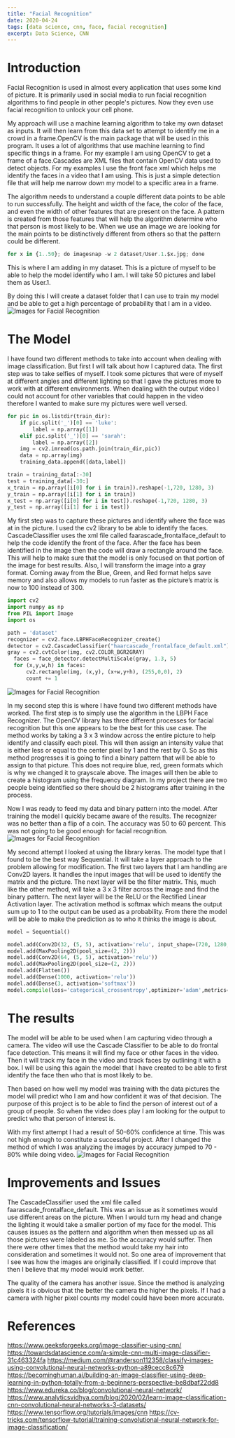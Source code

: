 ```yaml
---
title: "Facial Recognition"
date: 2020-04-24
tags: [data science, cnn, face, facial recognition]
excerpt: Data Science, CNN
---
```


# Introduction

Facial Recognition is used in almost every application that uses some kind of picture. It is primarily used in social media to run facial recognition algorithms to find people in other people's pictures. Now they even use facial recognition to unlock your cell phone.

My approach will use a machine learning algorithm to take my own dataset as inputs. It will then learn from this data set to attempt to identify me in a crowd in a frame.OpenCV is the main package that will be used in this program. It uses a lot of algorithms that use machine learning to find specific things in a frame. For my example I am using OpenCV to get a frame of a face.Cascades are XML files that contain OpenCV data used to detect objects. For my examples I use the front face xml which helps me identify the faces in a video that I am using. This is just a simple detection file that will help me narrow down my model to a specific area in a frame.

The algorithm needs to understand a couple different data points to be able to run successfully. The height and width of the face, the color of the face, and even the width of other features that are present on the face. A pattern is created from those features that will help the algorithm determine who that person is most likely to be. When we use an image we are looking for the main points to be distinctively different from others so that the pattern could be different.



```python
for x in {1..50}; do imagesnap -w 2 dataset/User.1.$x.jpg; done

```

This is where I am adding in my dataset. This is a picture of myself to be able to help the model identify who I am. I will take 50 pictures and label them as User.1.

By doing this I will create a dataset folder that I can use to train my model and be able to get a high percentage of probability that I am in a video.
![Images for Facial Recognition](images/cnn/faceexample.jpg)



# The Model

I have found two different methods to take into account when dealing with image classification. But first I will talk about how I captured data. The first step was to take selfies of myself. I took some pictures that were of myself at different angles and different lighting so that I gave the pictures more to work with at different environments. When dealing with the output video I could not account for other variables that could happen in the video therefore I wanted to make sure my pictures were well versed.

```python
for pic in os.listdir(train_dir):
    if pic.split('_')[0] == 'luke':
        label = np.array([1])
    elif pic.split('_')[0] == 'sarah':
        label = np.array([2])
    img = cv2.imread(os.path.join(train_dir,pic))
    data = np.array(img)
    training_data.append([data,label])

train = training_data[:-30]
test = training_data[-30:]
x_train = np.array([i[0] for i in train]).reshape(-1,720, 1280, 3)
y_train = np.array([i[1] for i in train])
x_test = np.array([i[0] for i in test]).reshape(-1,720, 1280, 3)
y_test = np.array([i[1] for i in test])
```

My first step was to capture these pictures and identify where the face was at in the picture. I used the cv2 library to be able to identify the faces. CascadeClassifier uses the xml file called faarascade_frontalface_default to help the code identify the front of the face. After the face has been identified in the image then the code will draw a rectangle around the face. This will help to make sure that the model is only focused on that portion of the image for best results. Also, I will transform the image into a gray format. Coming away from the Blue, Green, and Red format helps save memory and also allows my models to run faster as the picture’s matrix is now to 100 instead of 300.



```python
import cv2
import numpy as np
from PIL import Image
import os

path = 'dataset'
recognizer = cv2.face.LBPHFaceRecognizer_create()
detector = cv2.CascadeClassifier("haarcascade_frontalface_default.xml")
gray = cv2.cvtColor(img, cv2.COLOR_BGR2GRAY)
  faces = face_detector.detectMultiScale(gray, 1.3, 5)
  for (x,y,w,h) in faces:
      cv2.rectangle(img, (x,y), (x+w,y+h), (255,0,0), 2)
      count += 1

```

![Images for Facial Recognition](images/cnn/facewithrectangle.png)

In my second step this is where I have found two different methods have worked. The first step is to simply use the algorithm in the LBPH Face Recognizer. The OpenCV library has three different processes for facial recognition but this one appears to be the best for this use case. The method works by taking a 3 x 3 window across the entire picture to help identify and classify each pixel. This will then assign an intensity value that is either less or equal to the center pixel by 1 and the rest by 0. So as this method progresses it is going to find a binary pattern that will be able to assign to that picture. This does not require blue, red, green formats which is why we changed it to grayscale above. The images will then be able to create a histogram using the frequency diagram. In my project there are two people being identified so there should be 2 histograms after training in the process.

Now I was ready to feed my data and binary pattern into the model. After training the model I quickly became aware of the results. The recognizer was no better than a flip of a coin. The accuracy was 50 to 60 percent. This was not going to be good enough for facial recognition.
![Images for Facial Recognition](images/cnn/bad.png)

My second attempt I looked at using the library keras. The model type that I found to be the best way Sequential. It will take a layer approach to the problem allowing for modification. The first two layers that I am handling are Conv2D layers. It handles the input images that will be used to identify the matrix and the picture. The next layer will be the filter matrix. This, much like the other method, will take a 3 x 3 filter across the image and find the binary pattern. The next layer will be the ReLU or the Rectified Linear Activation layer. The activation method is softmax which means the output sum up to 1 to the output can be used as a probability. From there the model will be able to make the prediction as to who it thinks the image is about.



```python
model = Sequential()

model.add(Conv2D(32, (5, 5), activation='relu', input_shape=(720, 1280,1)))
model.add(MaxPooling2D(pool_size=(2, 2)))
model.add(Conv2D(64, (5, 5), activation='relu'))
model.add(MaxPooling2D(pool_size=(2, 2)))
model.add(Flatten())
model.add(Dense(1000, activation='relu'))
model.add(Dense(3, activation='softmax'))
model.compile(loss='categorical_crossentropy',optimizer='adam',metrics=['accuracy'])

```

# The results

The model will be able to be used when I am capturing video through a camera. The video will use the Cascade Classifier to be able to do frontal face detection. This means it will find my face or other faces in the video. Then it will track my face in the video and track faces by outlining it with a box. I will be using this again the model that I have created to be able to first identify the face then who that is most likely to be.

Then based on how well my model was training with the data pictures the model will predict who I am and how confident it was of that decision. The purpose of this project is to be able to find the person of interest out of a group of people. So when the video does play I am looking for the output to predict who that person of interest is.

With my first attempt I had a result of 50-60% confidence at time. This was not high enough to constitute a successful project. After I changed the method of which I was analyzing the images by accuracy jumped to 70 - 80% while doing video.
![Images for Facial Recognition](images/cnn/result.png)

# Improvements and Issues

The CascadeClassifier used the xml file called faarascade_frontalface_default. This was an issue as it sometimes would use different areas on the picture. When I would turn my head and change the lighting it would take a smaller portion of my face for the model. This causes issues as the pattern and algorithm when then messed up as all those pictures were labeled as me. So the accuracy would suffer. Then there were other times that the method would take my hair into consideration and sometimes it would not. So one area of improvement that I see was how the images are originally classified. If I could improve that then I believe that my model would work better.

The quality of the camera has another issue. Since the method is analyzing pixels it is obvious that the better the camera the higher the pixels. If I had a camera with higher pixel counts my model could have been more accurate.

# References
https://www.geeksforgeeks.org/image-classifier-using-cnn/
https://towardsdatascience.com/a-simple-cnn-multi-image-classifier-31c463324fa
https://medium.com/@randerson112358/classify-images-using-convolutional-neural-networks-python-a89cecc8c679
https://becominghuman.ai/building-an-image-classifier-using-deep-learning-in-python-totally-from-a-beginners-perspective-be8dbaf22dd8
https://www.edureka.co/blog/convolutional-neural-network/
https://www.analyticsvidhya.com/blog/2020/02/learn-image-classification-cnn-convolutional-neural-networks-3-datasets/
https://www.tensorflow.org/tutorials/images/cnn
https://cv-tricks.com/tensorflow-tutorial/training-convolutional-neural-network-for-image-classification/
